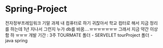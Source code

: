 # Spring-Project
전자정부프레임워크 기말 과제 
내 컴퓨터로 하기 귀찮아서 학교 컴터로 해서 지금 정리를 하는데 
1년 지나서 그런지 누가 db를 바꿈....ㅠㅠㅠㅠㅠㅠㅠ 그래서 지금 약간 이상함 하 ㅠㅠㅠ
개발 기간 : 3주 
TOURMATE 폴더 - SERVELET
tourProject 폴더 - java spring
